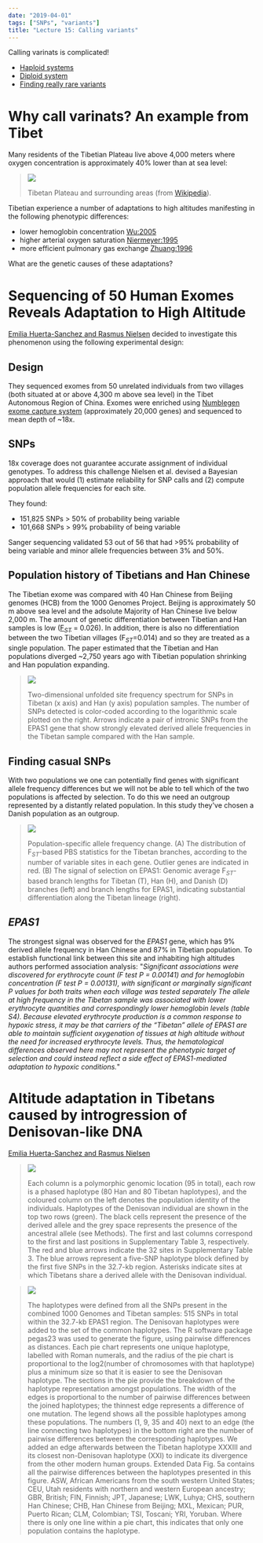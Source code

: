 ```yaml
---
date: "2019-04-01"
tags: ["SNPs", "variants"]
title: "Lecture 15: Calling variants"
---	
```


Calling varinats is complicated!

 - [Haploid systems](https://galaxyproject.github.io/training-material/topics/variant-analysis/tutorials/non-dip/tutorial.html)
 - [Diploid system](https://galaxyproject.github.io/training-material/topics/variant-analysis/tutorials/dip/tutorial.html)
 - [Finding really rare variants](https://galaxyproject.github.io/training-material/topics/variant-analysis/tutorials/dunovo/tutorial.html)

# Why call varinats? An example from Tibet

Many residents of the Tibetian Plateau live above 4,000 meters where oxygen concentration is approximately 40% lower than at sea level:

>
>![](/BMMB554/img/tibet.png)
>
>Tibetan Plateau and surrounding areas (from [Wikipedia](https://en.wikipedia.org/wiki/Tibet)).

Tibetian experience a number of adaptations to high altitudes manifesting in the following phenotypic differences:

- lower hemoglobin concentration [Wu:2005](http://science.sciencemag.org/lookup/ijlink?linkType=ABST&journalCode=jap&resid=98/2/598&atom=%2Fsci%2F329%2F5987%2F75.atom)
- higher arterial oxygen saturation [Niermeyer:1995](http://science.sciencemag.org/lookup/ijlink?linkType=ABST&journalCode=jap&resid=98/2/598&atom=%2Fsci%2F329%2F5987%2F75.atom)
- more efficient pulmonary gas exchange [Zhuang:1996](https://www.ncbi.nlm.nih.gov/pubmed/8822225)

What are the genetic causes of these adaptations?

# Sequencing of 50 Human Exomes Reveals Adaptation to High Altitude

[Emilia Huerta-Sanchez and Rasmus Nielsen](http://science.sciencemag.org/content/329/5987/75) decided to investigate this phenomenon using the following experimental design:

## Design

They sequenced exomes from 50 unrelated individuals from two villages (both situated at or above 4,300 m above sea level) in the Tibet Autonomous Region of China. Exomes were enriched using [Numblegen exome capture system](http://sequencing.roche.com/products/nimblegen-seqcap-target-enrichment.html) (approximately 20,000 genes) and sequenced to mean depth of ~18x. 

## SNPs

18x coverage does not guarantee accurate assignment of individual genotypes. To address this challenge Nielsen et al. devised a Bayesian approach that would (1) estimate reliability for SNP calls and (2) compute population allele frequencies for each site. 

They found:

 - 151,825 SNPs > 50% of probability being variable
 - 101,668 SNPs > 99% probability of being variable

Sanger sequencing validated 53 out of 56 that had >95% probability of being variable and minor allele frequencies between 3% and 50%.

## Population history of Tibetians and Han Chinese

The Tibetian exome was compared with 40 Han Chinese from Beijing genomes (HCB) from the 1000 Genomes Project. Beijing is approximately 50 m above sea level and the adsolute Majority of Han Chinese live below 2,000 m. The amount of genetic differentiation between Tibetian and Han samples is low ([F<sub>*ST*</sub>](https://en.wikipedia.org/wiki/Fixation_index) = 0.026). In addition, there is also no differentiation between the two Tibetian villages (F<sub>*ST*</sub>=0.014) and so they are treated as a single population. The paper estimated that the Tibetian and Han populations diverged ~2,750 years ago with Tibetian population shrinking and Han population expanding. 

>
>![](https://d2ufo47lrtsv5s.cloudfront.net/content/sci/329/5987/75/F1.large.jpg?width=800&height=600&carousel=1)
>
>Two-dimensional unfolded site frequency spectrum for SNPs in Tibetan (x axis) and Han (y axis) population samples. The number of SNPs detected is color-coded according to the logarithmic scale plotted on the right. Arrows indicate a pair of intronic SNPs from the EPAS1 gene that show strongly elevated derived allele frequencies in the Tibetan sample compared with the Han sample.
>

## Finding casual SNPs

With two populations we one can potentially find genes with significant allele frequency differences but we will not be able to tell which of the two populations is affected by selection. To do this we need an outgroup represented by a distantly related population. In this study they've chosen a Danish population as an outgroup. 

>
>![](https://d2ufo47lrtsv5s.cloudfront.net/content/sci/329/5987/75/F2.large.jpg?width=800&height=600&carousel=1)
>
>Population-specific allele frequency change. (A) The distribution of F<sub>*ST*</sub>-based PBS statistics for the Tibetan branches, according to the number of variable sites in each gene. Outlier genes are indicated in red. (B) The signal of selection on EPAS1: Genomic average F<sub>*ST*</sub>-based branch lengths for Tibetan (T), Han (H), and Danish (D) branches (left) and branch lengths for EPAS1, indicating substantial differentiation along the Tibetan lineage (right).

## *EPAS1*

The strongest signal was observed for the *EPAS1* gene, which has 9% derived allele frequency in Han Chinese and 87% in Tibetian population. To establish functional link between this site and inhabiting high altitudes authors performed association analysis:  "*Significant associations were discovered for erythrocyte count (F test P = 0.00141) and for hemoglobin concentration (F test P = 0.00131), with significant or marginally significant P values for both traits when each village was tested separately
The allele at high frequency in the Tibetan sample was associated with lower erythrocyte quantities and correspondingly lower hemoglobin levels (table S4). Because elevated erythrocyte production is a common response to hypoxic stress, it may be that carriers of the “Tibetan” allele of EPAS1 are able to maintain sufficient oxygenation of tissues at high altitude without the need for increased erythrocyte levels. Thus, the hematological differences observed here may not represent the phenotypic target of selection and could instead reflect a side effect of EPAS1-mediated adaptation to hypoxic conditions.*"

# Altitude adaptation in Tibetans caused by introgression of Denisovan-like DNA

[Emilia Huerta-Sanchez and Rasmus Nielsen](http://www.nature.com/nature/journal/v512/n7513/full/nature13408.html)

>
>![](http://www.nature.com/nature/journal/v512/n7513/images/nature13408-f2.jpg)
>
>Each column is a polymorphic genomic location (95 in total), each row is a phased haplotype (80 Han and 80 Tibetan haplotypes), and the coloured column on the left denotes the population identity of the individuals. Haplotypes of the Denisovan individual are shown in the top two rows (green). The black cells represent the presence of the derived allele and the grey space represents the presence of the ancestral allele (see Methods). The first and last columns correspond to the first and last positions in Supplementary Table 3, respectively. The red and blue arrows indicate the 32 sites in Supplementary Table 3. The blue arrows represent a five-SNP haplotype block defined by the first five SNPs in the 32.7-kb region. Asterisks indicate sites at which Tibetans share a derived allele with the Denisovan individual.

>
>![](http://www.nature.com/nature/journal/v512/n7513/images/nature13408-f3.jpg)
>
>The haplotypes were defined from all the SNPs present in the combined 1000 Genomes and Tibetan samples: 515 SNPs in total within the 32.7-kb EPAS1 region. The Denisovan haplotypes were added to the set of the common haplotypes. The R software package pegas23 was used to generate the figure, using pairwise differences as distances. Each pie chart represents one unique haplotype, labelled with Roman numerals, and the radius of the pie chart is proportional to the log2(number of chromosomes with that haplotype) plus a minimum size so that it is easier to see the Denisovan haplotype. The sections in the pie provide the breakdown of the haplotype representation amongst populations. The width of the edges is proportional to the number of pairwise differences between the joined haplotypes; the thinnest edge represents a difference of one mutation. The legend shows all the possible haplotypes among these populations. The numbers (1, 9, 35 and 40) next to an edge (the line connecting two haplotypes) in the bottom right are the number of pairwise differences between the corresponding haplotypes. We added an edge afterwards between the Tibetan haplotype XXXIII and its closest non-Denisovan haplotype (XXI) to indicate its divergence from the other modern human groups. Extended Data Fig. 5a contains all the pairwise differences between the haplotypes presented in this figure. ASW, African Americans from the south western United States; CEU, Utah residents with northern and western European ancestry; GBR, British; FIN, Finnish; JPT, Japanese; LWK, Luhya; CHS, southern Han Chinese; CHB, Han Chinese from Beijing; MXL, Mexican; PUR, Puerto Rican; CLM, Colombian; TSI, Toscani; YRI, Yoruban. Where there is only one line within a pie chart, this indicates that only one population contains the haplotype.
